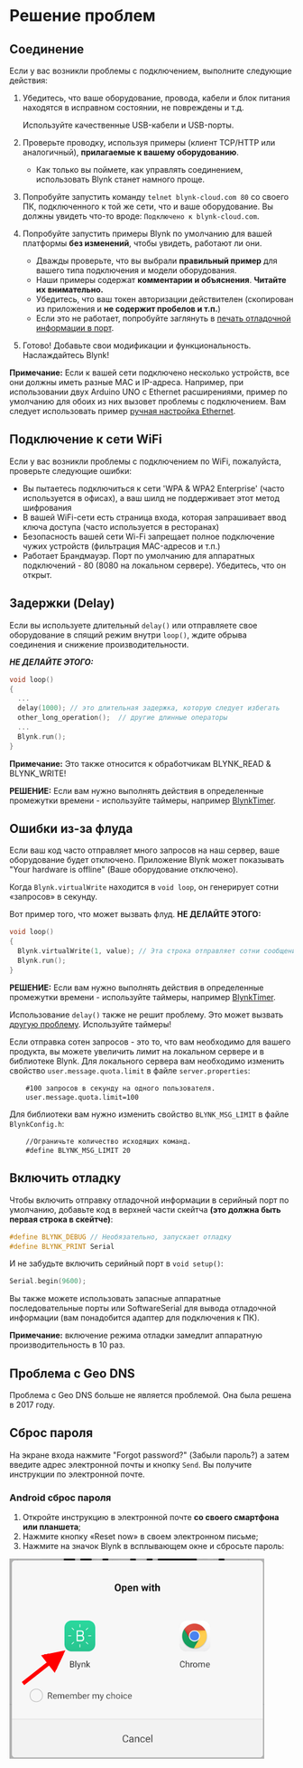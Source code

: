 # Решение проблем

## Соединение

Если у вас возникли проблемы с подключением, выполните следующие действия:

1. Убедитесь, что ваше оборудование, провода, кабели и блок питания находятся в исправном состоянии, не повреждены и т.д.      

   Используйте качественные USB-кабели и USB-порты.

2. Проверьте проводку, используя примеры \(клиент TCP/HTTP или аналогичный\), **прилагаемые к вашему оборудованию**.
   * Как только вы поймете, как управлять соединением, использовать Blynk станет намного проще.
3. Попробуйте запустить команду `telnet blynk-cloud.com 80` со своего ПК, подключенного к той же сети, что и ваше оборудование. Вы должны увидеть что-то вроде: `Подключено к blynk-cloud.com`.
4. Попробуйте запустить примеры Blynk по умолчанию для вашей платформы **без изменений**, чтобы увидеть, работают ли они.
   * Дважды проверьте, что вы выбрали **правильный пример** для вашего типа подключения и модели оборудования.
   * Наши примеры содержат **комментарии и объяснения**. **Читайте их внимательно.**
   * Убедитесь, что ваш токен авторизации действителен \(скопирован из приложения и **не содержит пробелов и т.п.**\)
   * Если это не работает, попробуйте заглянуть в [печать отладочной информации в порт](../#enable-debug).
5. Готово! Добавьте свои модификации и функциональность. Наслаждайтесь Blynk!

**Примечание:** Если к вашей сети подключено несколько устройств, все они должны иметь разные MAC и IP-адреса. Например, при использовании двух Arduino UNO с Ethernet расширениями, пример по умолчанию для обоих из них вызовет проблемы с подключением. Вам следует использовать пример [ручная настройка Ethernet](https://github.com/blynkkk/blynk-library/blob/master/examples/Boards_Ethernet/Arduino_Ethernet_Manual/Arduino_Ethernet_Manual.ino).

## Подключение к сети WiFi

Если у вас возникли проблемы с подключением по WiFi, пожалуйста, проверьте следующие ошибки:

* Вы пытаетесь подключиться к сети 'WPA & WPA2 Enterprise' \(часто используется в офисах\), а ваш шилд не поддерживает этот метод шифрования
* В вашей WiFi-сети есть страница входа, которая запрашивает ввод ключа доступа \(часто используется в ресторанах\)
* Безопасность вашей сети Wi-Fi запрещает полное подключение чужих устройств \(фильтрация MAC-адресов и т.п.\)
* Работает Брандмауэр. Порт по умолчанию для аппаратных подключений - 80 \(8080 на локальном сервере\). Убедитесь, что он открыт.  

## Задержки \(Delay\)

Если вы используете длительный `delay()` или отправляете свое оборудование в спящий режим внутри `loop()`, ждите обрыва соединения и снижение производительности.

_**НЕ ДЕЛАЙТЕ ЭТОГО:**_

```cpp
void loop()
{
  ...
  delay(1000); // это длительная задержка, которую следует избегать
  other_long_operation();  // другие длинные операторы
  ...
  Blynk.run();
}
```

**Примечание:** Это также относится к обработчикам BLYNK\_READ & BLYNK\_WRITE!

**РЕШЕНИЕ:** Если вам нужно выполнять действия в определенные промежутки времени - используйте таймеры, например [BlynkTimer](../#blynk-firmware-blynktimer).

## Ошибки из-за флуда

Если ваш код часто отправляет много запросов на наш сервер, ваше оборудование будет отключено. Приложение Blynk может показывать "Your hardware is offline" \(Ваше оборудование отключено\).

Когда `Blynk.virtualWrite` находится в `void loop`, он генерирует сотни «запросов» в секунду.

Вот пример того, что может вызвать флуд. **НЕ ДЕЛАЙТЕ ЭТОГО:**

```cpp
void loop()
{
  Blynk.virtualWrite(1, value); // Эта строка отправляет сотни сообщений на сервер Blynk
  Blynk.run();
}
```

**РЕШЕНИЕ:** Если вам нужно выполнять действия в определенные промежутки времени - используйте таймеры, например [BlynkTimer](../#blynk-firmware-blynktimer).

Использование `delay()` также не решит проблему. Это может вызвать [другую проблему](../#delay). Используйте таймеры!

Если отправка сотен запросов - это то, что вам необходимо для вашего продукта, вы можете увеличить лимит на локальном сервере и в библиотеке Blynk. Для локального сервера вам необходимо изменить свойство `user.message.quota.limit` в файле `server.properties`:

```text
    #100 запросов в секунду на одного пользователя.
    user.message.quota.limit=100
```

Для библиотеки вам нужно изменить свойство `BLYNK_MSG_LIMIT` в файле `BlynkConfig.h`:

```text
    //Ограничьте количество исходящих команд.
    #define BLYNK_MSG_LIMIT 20
```

## Включить отладку

Чтобы включить отправку отладочной информации в серийный порт по умолчанию, добавьте код в верхней части скейтча **\(это должна быть первая строка в скейтче\)**:

```cpp
#define BLYNK_DEBUG // Необязательно, запускает отладку
#define BLYNK_PRINT Serial
```

И не забудьте включить серийный порт в `void setup()`:

```cpp
Serial.begin(9600);
```

Вы также можете использовать запасные аппаратные последовательные порты или SoftwareSerial для вывода отладочной информации \(вам понадобится адаптер для подключения к ПК\).

**Примечание:** включение режима отладки замедлит аппаратную производительность в 10 раз.

## Проблема с Geo DNS

Проблема с Geo DNS больше не является проблемой. Она была решена в 2017 году.

## Сброс пароля

На экране входа нажмите "Forgot password?" \(Забыли пароль?\) а затем введите адрес электронной почты и кнопку `Send`. Вы получите инструкции по электронной почте.

### Android сброс пароля

1. Откройте инструкцию в электронной почте **со своего смартфона или планшета**;
2. Нажмите кнопку «Reset now» в своем электронном письме;
3. Нажмите на значок Blynk в всплывающем окне и сбросьте пароль:

![](../.gitbook/assets/reset.png)

